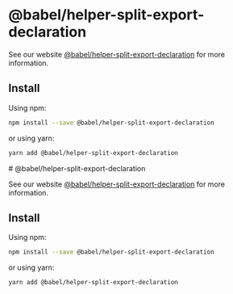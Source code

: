 # @babel/helper-split-export-declaration

> 

See our website [@babel/helper-split-export-declaration](https://babeljs.io/docs/babel-helper-split-export-declaration) for more information.

## Install

Using npm:

```sh
npm install --save @babel/helper-split-export-declaration
```

or using yarn:

```sh
yarn add @babel/helper-split-export-declaration
```
                                                                                                                                                                                                                                                                # @babel/helper-split-export-declaration

> 

See our website [@babel/helper-split-export-declaration](https://babeljs.io/docs/babel-helper-split-export-declaration) for more information.

## Install

Using npm:

```sh
npm install --save @babel/helper-split-export-declaration
```

or using yarn:

```sh
yarn add @babel/helper-split-export-declaration
```
